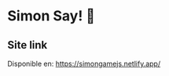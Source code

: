 # Simon Say! 👾

Site link
------------------------------------------------------------------------------------------------

Disponible en: https://simongamejs.netlify.app/
